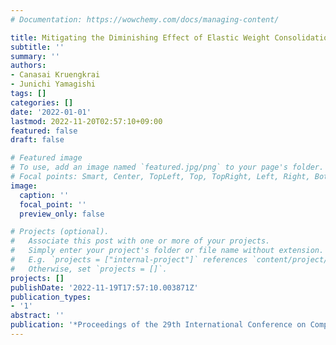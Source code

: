 ```yaml
---
# Documentation: https://wowchemy.com/docs/managing-content/

title: Mitigating the Diminishing Effect of Elastic Weight Consolidation
subtitle: ''
summary: ''
authors:
- Canasai Kruengkrai
- Junichi Yamagishi
tags: []
categories: []
date: '2022-01-01'
lastmod: 2022-11-20T02:57:10+09:00
featured: false
draft: false

# Featured image
# To use, add an image named `featured.jpg/png` to your page's folder.
# Focal points: Smart, Center, TopLeft, Top, TopRight, Left, Right, BottomLeft, Bottom, BottomRight.
image:
  caption: ''
  focal_point: ''
  preview_only: false

# Projects (optional).
#   Associate this post with one or more of your projects.
#   Simply enter your project's folder or file name without extension.
#   E.g. `projects = ["internal-project"]` references `content/project/deep-learning/index.md`.
#   Otherwise, set `projects = []`.
projects: []
publishDate: '2022-11-19T17:57:10.003871Z'
publication_types:
- '1'
abstract: ''
publication: '*Proceedings of the 29th International Conference on Computational Linguistics*'
---
```

